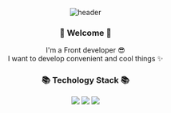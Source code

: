 <div align='center'>

![header](https://capsule-render.vercel.app/api?type=waving&color=0:EEFF00,100:a82da8&height=250&section=header&text=Jihyeon%20+Yoo&fontSize=80&fontAlign=60&fontColor=FFFFFF&animation=fadeIn)

  <h3> 🙌 Welcome 🙌 </h3>
  <p> I'm a Front developer 😎 <br/> 
      I want to develop convenient and cool things ✨</p>
  
  <h3> 📚 Techology Stack 📚 </h3>  
  <img src="https://img.shields.io/badge/HTML5-E34F26?style=flat-square&logo=JavaScript&logoColor=white"/>
  <img src="https://img.shields.io/badge/CSS3-1572B6?style=flat-square&logo=css3&logoColor=white"/>
  <img src="https://img.shields.io/badge/JavaScript-F7DF1E?style=flat-square&logo=JavaScript&logoColor=white"/>  <br/>
</div>
